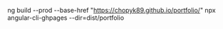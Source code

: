ng build --prod --base-href "https://chopyk89.github.io/portfolio/"
npx angular-cli-ghpages --dir=dist/portfolio
